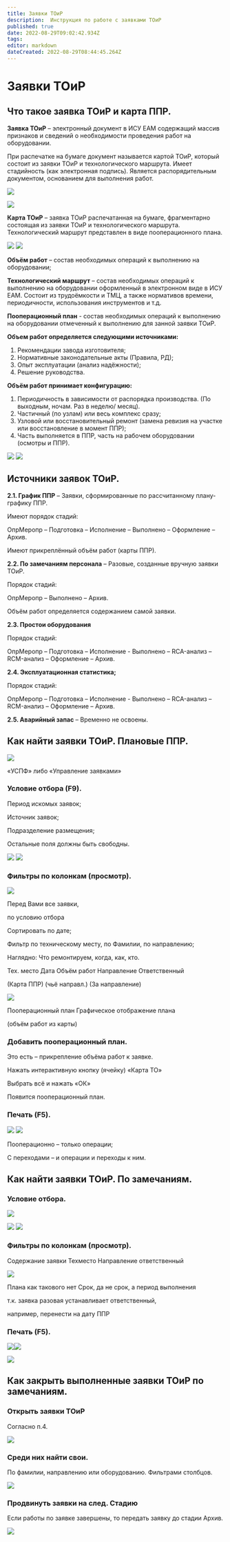 ```yaml
---
title: Заявки ТОиР
description:  Инструкция по работе с заявками ТОиР
published: true
date: 2022-08-29T09:02:42.934Z
tags: 
editor: markdown
dateCreated: 2022-08-29T08:44:45.264Z
---
```


# Заявки ТОиР

## Что такое заявка ТОиР и карта ППР.

**Заявка ТОиР** – электронный документ в ИСУ EAM содержащий массив признаков и сведений о необходимости проведения работ на оборудовании.

При распечатке на бумаге документ называется картой ТОиР, который состоит из заявки ТОиР и технологического маршрута. Имеет стадийность (как электронная подпись). Является распорядительным документом, основанием для выполнения работ.

![](<../../assets/1 (143).png>)

![](<../../assets/2 (46).png>)

**Карта ТОиР** – заявка ТОиР распечатанная на бумаге, фрагментарно состоящая из заявки ТОиР и технологического маршрута. Технологический маршрут представлен в виде пооперационного плана.

![](<../../assets/3 (109).png>) ![](<../../assets/4 (42).png>)

**Объём работ** – состав необходимых операций к выполнению на оборудовании;

**Технологический маршрут** – состав необходимых операций к выполнению на оборудовании оформленный в электронном виде в ИСУ EAM. Состоит из трудоёмкости и ТМЦ, а также нормативов времени, периодичности, использования инструментов и т.д.

**Пооперационный план** - состав необходимых операций к выполнению на оборудовании отмеченный к выполнению для занной заявки ТОиР.

**Объем работ определяется следующими источниками:**

1. Рекомендации завода изготовителя;
2. Нормативные законодательные акты (Правила, РД);
3. Опыт эксплуатации (анализ надёжности);
4. Решение руководства.

**Объём работ принимает конфигурацию:**

1. Периодичность в зависимости от распорядка производства. (По выходным, ночам. Раз в неделю/ месяц).
2. Частичный (по узлам) или весь комплекс сразу;
3. Узловой или восстановительный ремонт (замена ревизия на участке или восстановление в момент ППР);
4. Часть выполняется в ППР, часть на рабочем оборудовании (осмотры и ППР).

&#x20;![](<../../assets/5 (79).png>) ![](<../../assets/6 (61).png>)

## Источники заявок ТОиР.

**2.1. График ППР** – Заявки, сформированные по рассчитанному плану-графику ППР.

Имеют порядок стадий:

ОпрМеропр – Подготовка – Исполнение – Выполнено – Оформление – Архив.

Имеют прикреплённый объём работ (карты ППР).

**2.2. По замечаниям персонала** – Разовые, созданные вручную заявки ТОиР.

Порядок стадий:

ОпрМеропр – Выполнено – Архив.

Объём работ определяется содержанием самой заявки.

**2.3. Простои оборудования**

Порядок стадий:

ОпрМеропр – Подготовка – Исполнение - Выполнено – RCA-анализ – RCM-анализ – Оформление – Архив.

**2.4. Эксплуатационная статистика;**

Порядок стадий:

ОпрМеропр – Подготовка – Исполнение - Выполнено – RCA-анализ – RCM-анализ – Оформление – Архив.

**2.5. Аварийный запас** – Временно не освоены.

## Как найти заявки ТОиР. Плановые ППР.

![](<../../assets/7 (61).png>)

«УСПФ» либо «Управление заявками»

### Условие отбора (F9).

Период искомых заявок;

Источник заявок;

Подразделение размещения;

Остальные поля должны быть свободны.

![](<../../assets/8 (35).png>) ![](<../../assets/9 (41).png>)

### Фильтры по колонкам (просмотр).

![](<../../assets/10 (36).png>)

Перед Вами все заявки,

по условию отбора

Сортировать по дате;

Фильтр по техническому месту, по Фамилии, по направлению;

Наглядно: Что ремонтируем, когда, как, кто.

Тех. место Дата Объём работ Направление Ответственный

&#x20;(Карта ППР) (чьё направл.) (За направление)

![](<../../assets/11 (31).png>)

Пооперационный план Графическое отображение плана

(объём работ из карты)

### Добавить пооперационный план.

Это есть – прикрепление объёма работ к заявке.

Нажать интерактивную кнопку (ячейку) «Карта ТО»

Выбрать всё и нажать «ОК»

Появится пооперационный план.

### Печать (F5).

![](<../../assets/12 (29).png>) ![](<../../assets/13 (27).png>)

Пооперационно – только операции;

С переходами – и операции и переходы к ним.

## Как найти заявки ТОиР. По замечаниям.

### Условие отбора.

![](<../../assets/14 (19).png>)

![](<../../assets/15 (19).png>) ![](<../../assets/16 (15).png>)

### Фильтры по колонкам (просмотр).

Содержание заявки Техместо Направление ответственный

![](<../../assets/17 (17).png>)

Плана как такового нет Срок, да не срок, а период выполнения

т.к. заявка разовая устанавливает ответственный,

например, перенести на дату ППР

### Печать (F5).

![](<../../assets/18 (10).png>)![](<../../assets/19 (13).png>)

![](<../../assets/20 (12).png>)

## Как закрыть выполненные заявки ТОиР по замечаниям.

### Открыть заявки ТОиР

Согласно п.4.

![](<../../assets/21 (10).png>)

### Среди них найти свои.

По фамилии, направлению или оборудованию. Фильтрами столбцов.

![](<../../assets/22 (6).png>)

### Продвинуть заявки на след. Стадию

Если работы по заявке завершены, то передать заявку до стадии Архив.

![](<../../assets/23 (4).png>)
